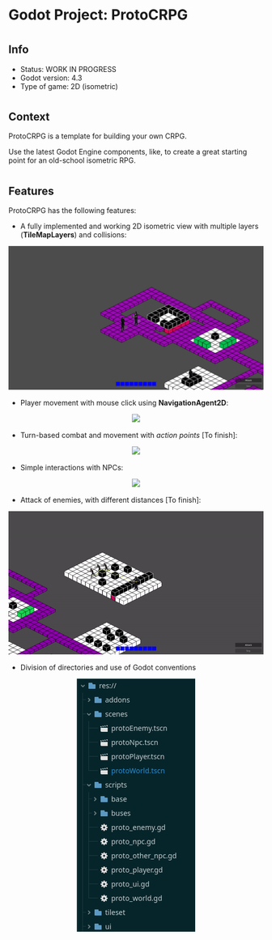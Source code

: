 #
# Godot Project: ProtoCRPG
#
## Info
- Status: WORK IN PROGRESS
- Godot version: 4.3
- Type of game: 2D (isometric)
#
#
## Context
ProtoCRPG is a template for building your own CRPG.

Use the latest Godot Engine components, like, to create a great starting point for an old-school isometric RPG.
#
#
## Features
ProtoCRPG has the following features:
- A fully implemented and working 2D isometric view with multiple layers (**TileMapLayers**) and collisions:
<p align = "center">
    <img src="./src/preview.png"/>
</p> 

- Player movement with mouse click using **NavigationAgent2D**:
<p align = "center">
    <img src="./src/movementPreview.gif"/>
</p> 

- Turn-based combat and movement with *action points* [To finish]:
<p align = "center">
    <img src="todo"/>
</p> 

- Simple interactions with NPCs:
<p align = "center">
    <img src="./src/npcPreview.gif"/>
</p> 

- Attack of enemies, with different distances [To finish]:
<p align = "center">
    <img src="./src/enemyMovement.gif"/>
</p> 

- Division of directories and use of Godot conventions 
<p align = "center">
    <img src="./src/dirTree.png"/>
</p> 